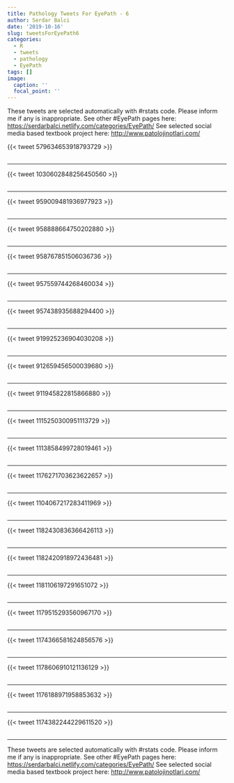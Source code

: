 ```yaml
---
title: Pathology Tweets For EyePath - 6
author: Serdar Balci
date: '2019-10-16'
slug: tweetsForEyePath6
categories:
  - R
  - tweets
  - pathology
  - EyePath
tags: []
image:
  caption: ''
  focal_point: ''
---
```



These tweets are selected automatically with #rstats code. Please inform me if any is inappropriate.
See other #EyePath pages here: https://serdarbalci.netlify.com/categories/EyePath/ 
See selected social media based textbook project here: http://www.patolojinotlari.com/

{{< tweet 579634653918793729 >}}
<br>
<br>
<hr>
{{< tweet 1030602848256450560 >}}
<br>
<br>
<hr>
{{< tweet 959009481936977923 >}}
<br>
<br>
<hr>
{{< tweet 958888664750202880 >}}
<br>
<br>
<hr>
{{< tweet 958767851506036736 >}}
<br>
<br>
<hr>
{{< tweet 957559744268460034 >}}
<br>
<br>
<hr>
{{< tweet 957438935688294400 >}}
<br>
<br>
<hr>
{{< tweet 919925236904030208 >}}
<br>
<br>
<hr>
{{< tweet 912659456500039680 >}}
<br>
<br>
<hr>
{{< tweet 911945822815866880 >}}
<br>
<br>
<hr>
{{< tweet 1115250300951113729 >}}
<br>
<br>
<hr>
{{< tweet 1113858499728019461 >}}
<br>
<br>
<hr>
{{< tweet 1176271703623622657 >}}
<br>
<br>
<hr>
{{< tweet 1104067217283411969 >}}
<br>
<br>
<hr>
{{< tweet 1182430836366426113 >}}
<br>
<br>
<hr>
{{< tweet 1182420918972436481 >}}
<br>
<br>
<hr>
{{< tweet 1181106197291651072 >}}
<br>
<br>
<hr>
{{< tweet 1179515293560967170 >}}
<br>
<br>
<hr>
{{< tweet 1174366581624856576 >}}
<br>
<br>
<hr>
{{< tweet 1178606910121136129 >}}
<br>
<br>
<hr>
{{< tweet 1176188971958853632 >}}
<br>
<br>
<hr>
{{< tweet 1174382244229611520 >}}
<br>
<br>
<hr>


These tweets are selected automatically with #rstats code. Please inform me if any is inappropriate.
See other #EyePath pages here: https://serdarbalci.netlify.com/categories/EyePath/ 
See selected social media based textbook project here: http://www.patolojinotlari.com/

